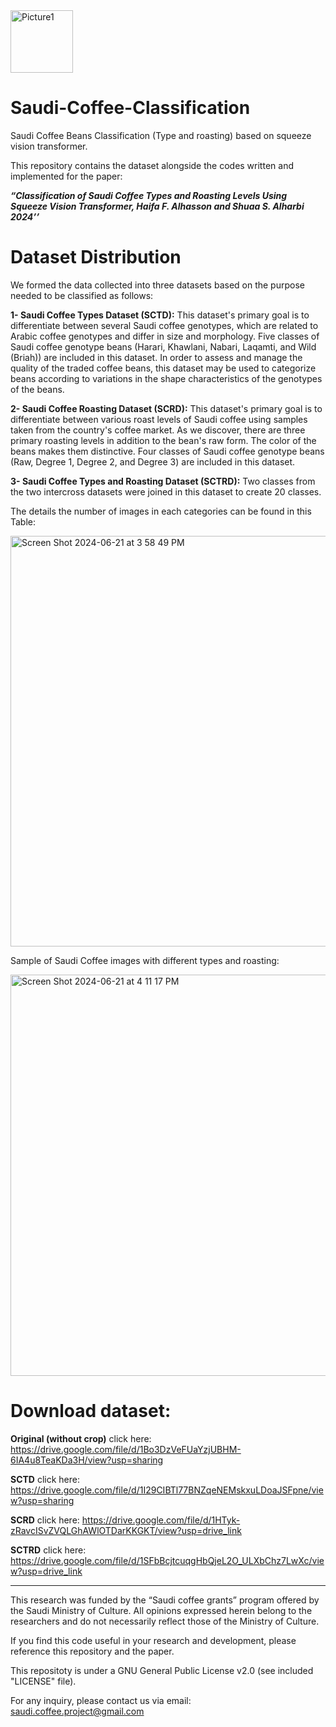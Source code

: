 <img width="100" alt="Picture1" src="https://github.com/ShuaaS/Saudi-Coffee-Classification/assets/143282158/4e09f356-8a04-476f-8506-ff72c78ed436"> 

# Saudi-Coffee-Classification  

 Saudi Coffee Beans Classification (Type and roasting) based on squeeze vision transformer.   

This repository contains the dataset alongside the codes written and implemented for the paper: 

_**“Classification of Saudi Coffee Types and Roasting Levels Using Squeeze Vision Transformer, Haifa F. Alhasson and Shuaa S. Alharbi 2024’’**_


# Dataset Distribution

We formed the data collected into three datasets based on the purpose needed
to be classified as follows:

**1- Saudi Coffee Types Dataset (SCTD):**
This dataset's primary goal is to differentiate between several Saudi coffee genotypes, which are related to Arabic coffee genotypes and differ in size and morphology. Five classes of Saudi coffee genotype beans (Harari, Khawlani, Nabari, Laqamti, and Wild (Briah)) are included in this dataset. In order to assess and manage the quality of the traded coffee beans, this dataset may be used to categorize beans according to variations in the shape characteristics of the genotypes of the beans. 


**2- Saudi Coffee Roasting Dataset (SCRD):**
This dataset's primary goal is to differentiate between various roast levels of Saudi coffee using samples taken from the country's coffee market. As we discover, there are three primary roasting levels in addition to the bean's raw form. The color of the beans makes them distinctive. Four classes of Saudi coffee genotype beans (Raw, Degree 1, Degree 2, and Degree 3) are included in this dataset.

**3- Saudi Coffee Types and Roasting Dataset (SCTRD):**
Two classes from the two intercross datasets were joined in this dataset to create 20 classes.

The details the number of images in each categories can be found in this Table:

<img width="657" alt="Screen Shot 2024-06-21 at 3 58 49 PM" src="https://github.com/ShuaaS/Saudi-Coffee-Classification/assets/143282158/e39bdee1-045d-4c50-8de5-6afd69817824">

Sample of Saudi Coffee images with different types and roasting:

<img width="642" alt="Screen Shot 2024-06-21 at 4 11 17 PM" src="https://github.com/ShuaaS/Saudi-Coffee-Classification/assets/143282158/55ad754d-51a7-497a-b56e-d14c6ff1eb21">

# Download dataset:

**Original (without crop)** click here: https://drive.google.com/file/d/1Bo3DzVeFUaYzjUBHM-6IA4u8TeaKDa3H/view?usp=sharing

**SCTD** click here: https://drive.google.com/file/d/1I29CIBTl77BNZqeNEMskxuLDoaJSFpne/view?usp=sharing

**SCRD** click here: https://drive.google.com/file/d/1HTyk-zRavcISvZVQLGhAWlOTDarKKGKT/view?usp=drive_link

**SCTRD** click here: https://drive.google.com/file/d/1SFbBcjtcuqgHbQjeL2O_ULXbChz7LwXc/view?usp=drive_link
__________________________________________________________________________________________
This research was funded by the “Saudi coffee grants” program offered by the Saudi Ministry of Culture. All opinions expressed herein belong to the researchers and do not necessarily reflect those of the Ministry of Culture.

If you find this code useful in your research and development, please reference this repository and the paper.

This repositoty is under a GNU General Public License v2.0 (see included "LICENSE" file).

For any inquiry, please contact us via email: saudi.coffee.project@gmail.com

